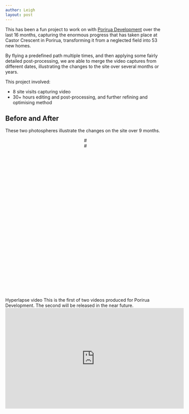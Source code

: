 ```yaml
---
author: Leigh
layout: post
---
```


This has been a fun project to work on with [Porirua Development][porirua-development] over the last 16 months, capturing the enormous progress that has taken place at Castor Crescent in Porirua, transforming it from a neglected field into 53 new homes.

By flying a predefined path multiple times, and then applying some fairly detailed post-processing, we are able to merge the video captures from different dates, illustrating the changes to the site over several months or years.

This project involved:

* 8 site visits capturing video
* 30+ hours editing and post-processing, and further refining and optimising method


[porirua-development]: https://poriruadevelopment.co.nz/

## Before and After
These two photospheres illustrate the changes on the site over 9 months.

<div class="row">
  <div id="viewerBefore"></div>
  <div id="viewerAfter"></div>

  <style>
    #viewerBefore {
      width: 49%;
      height: 500px;
      float:left;
    }
    #viewerAfter {
      width: 49%;
      height: 500px;
      float:right;
    }
  </style>

  <script>
    var viewerBefore = new PhotoSphereViewer({
      container: 'viewerBefore',
      panorama: '{{ site.baseurl }}/img/DJI_0986.JPG',
      time_anim: 1500,
      default_long: -0.15,
      default_lat: -0.9,
      caption: 'October 2019.',
      navbar: false,
      mousewheel: false,
      anim_speed: '1rpm'
    });

    var viewerAfter = new PhotoSphereViewer({
      container: 'viewerAfter',
      panorama: '{{ site.baseurl }}/img/DJI_0402.JPG',
      time_anim: 1500,
      default_long: -0.15,
      default_lat: -0.92,
      caption: 'July 2020',
      navbar: false,
      mousewheel: false,
      anim_speed: '1rpm'
    });

  </script>
</div>
## Hyperlapse video
This is the first of two videos produced for Porirua Development. The second will be released in the near future.
<div class="row">
  <iframe width="560" height="315" src="https://www.youtube.com/embed/ZAoD7ShRC7s?controls=0" frameborder="0" allow="accelerometer; autoplay; encrypted-media; gyroscope; picture-in-picture" allowfullscreen></iframe>
</div>
